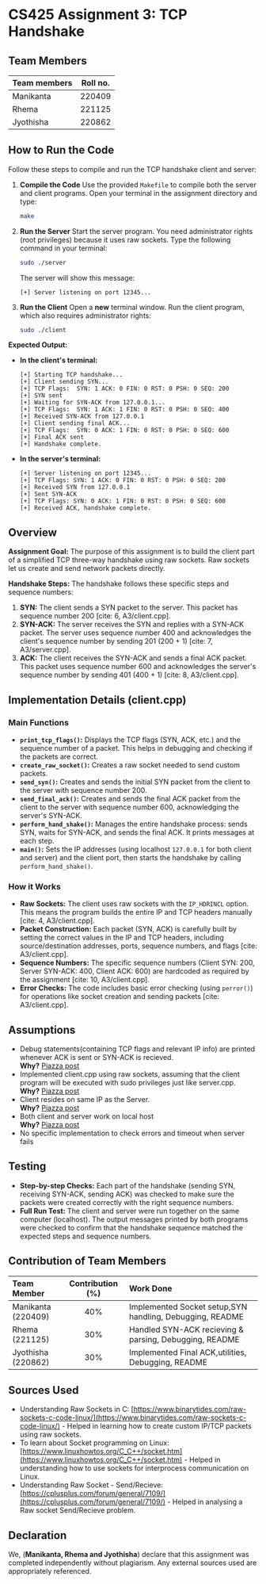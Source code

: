 # **CS425 Assignment 3: TCP Handshake**

## Team Members

| Team members | Roll no. |
| ------------ | :------: |
| Manikanta    |  220409  |
| Rhema        |  221125  |
| Jyothisha    |  220862  |

## How to Run the Code

Follow these steps to compile and run the TCP handshake client and server:

1.  **Compile the Code**
    Use the provided `Makefile` to compile both the server and client programs. Open your terminal in the assignment directory and type:

    ```bash
    make
    ```

2.  **Run the Server**
    Start the server program. You need administrator rights (root privileges) because it uses raw sockets. Type the following command in your terminal:

    ```bash
    sudo ./server
    ```

    The server will show this message:

    ```
    [+] Server listening on port 12345...
    ```

3.  **Run the Client**
    Open a **new** terminal window. Run the client program, which also requires administrator rights:
    ```bash
    sudo ./client
    ```

**Expected Output:**

- **In the client's terminal:**
  ```
  [+] Starting TCP handshake...
  [+] Client sending SYN...
  [+] TCP Flags:  SYN: 1 ACK: 0 FIN: 0 RST: 0 PSH: 0 SEQ: 200
  [+] SYN sent
  [+] Waiting for SYN-ACK from 127.0.0.1...
  [+] TCP Flags:  SYN: 1 ACK: 1 FIN: 0 RST: 0 PSH: 0 SEQ: 400
  [+] Received SYN-ACK from 127.0.0.1
  [+] Client sending final ACK...
  [+] TCP Flags:  SYN: 0 ACK: 1 FIN: 0 RST: 0 PSH: 0 SEQ: 600
  [+] Final ACK sent
  [+] Handshake complete.
  ```
- **In the server's terminal:**
  ```
  [+] Server listening on port 12345...
  [+] TCP Flags: SYN: 1 ACK: 0 FIN: 0 RST: 0 PSH: 0 SEQ: 200
  [+] Received SYN from 127.0.0.1
  [+] Sent SYN-ACK
  [+] TCP Flags: SYN: 0 ACK: 1 FIN: 0 RST: 0 PSH: 0 SEQ: 600
  [+] Received ACK, handshake complete.
  ```

## Overview

**Assignment Goal:**
The purpose of this assignment is to build the client part of a simplified TCP three-way handshake using raw sockets. Raw sockets let us create and send network packets directly.

**Handshake Steps:**
The handshake follows these specific steps and sequence numbers:

1.  **SYN:** The client sends a SYN packet to the server. This packet has sequence number 200 [cite: 6, A3/client.cpp].
2.  **SYN-ACK:** The server receives the SYN and replies with a SYN-ACK packet. The server uses sequence number 400 and acknowledges the client's sequence number by sending 201 (200 + 1) [cite: 7, A3/server.cpp].
3.  **ACK:** The client receives the SYN-ACK and sends a final ACK packet. This packet uses sequence number 600 and acknowledges the server's sequence number by sending 401 (400 + 1) [cite: 8, A3/client.cpp].

## Implementation Details (client.cpp)

### Main Functions

- **`print_tcp_flags()`:** Displays the TCP flags (SYN, ACK, etc.) and the sequence number of a packet. This helps in debugging and checking if the packets are correct.
- **`create_raw_socket()`:** Creates a raw socket needed to send custom packets.
- **`send_syn()`:** Creates and sends the initial SYN packet from the client to the server with sequence number 200.
- **`send_final_ack()`:** Creates and sends the final ACK packet from the client to the server with sequence number 600, acknowledging the server's SYN-ACK.
- **`perform_hand_shake()`:** Manages the entire handshake process: sends SYN, waits for SYN-ACK, and sends the final ACK. It prints messages at each step.
- **`main()`:** Sets the IP addresses (using localhost `127.0.0.1` for both client and server) and the client port, then starts the handshake by calling `perform_hand_shake()`.

### How it Works

- **Raw Sockets:** The client uses raw sockets with the `IP_HDRINCL` option. This means the program builds the entire IP and TCP headers manually [cite: 4, A3/client.cpp].
- **Packet Construction:** Each packet (SYN, ACK) is carefully built by setting the correct values in the IP and TCP headers, including source/destination addresses, ports, sequence numbers, and flags [cite: A3/client.cpp].
- **Sequence Numbers:** The specific sequence numbers (Client SYN: 200, Server SYN-ACK: 400, Client ACK: 600) are hardcoded as required by the assignment [cite: 10, A3/client.cpp].
- **Error Checks:** The code includes basic error checking (using `perror()`) for operations like socket creation and sending packets [cite: A3/client.cpp].

## Assumptions

- Debug statements(containing TCP flags and relevant IP info) are printed whenever ACK is sent or SYN-ACK is recieved.
  <br/> **Why?** [Piazza post](https://piazza.com/class/m5h01uph1h12eb/post/153)
- Implemented client.cpp using raw sockets, assuming that the client program will be executed with sudo privileges just like server.cpp.
  <br/> **Why?** [Piazza post](https://piazza.com/class/m5h01uph1h12eb/post/160)
- Client resides on same IP as the Server.
  <br/> **Why?** [Piazza post](https://piazza.com/class/m5h01uph1h12eb/post/169)
- Both client and server work on local host
  <br/> **Why?** [Piazza post](https://piazza.com/class/m5h01uph1h12eb/post/170)
- No specific implementation to check errors and timeout when server fails

## Testing

- **Step-by-step Checks:** Each part of the handshake (sending SYN, receiving SYN-ACK, sending ACK) was checked to make sure the packets were created correctly with the right sequence numbers.
- **Full Run Test:** The client and server were run together on the same computer (localhost). The output messages printed by both programs were checked to confirm that the handshake sequence matched the expected steps and sequence numbers.

## Contribution of Team Members

| Team Member              | Contribution (%) | Work Done                                                |
| :----------------------- | :--------------: | :------------------------------------------------------- |
| Manikanta <br/> (220409) |       40%        | Implemented Socket setup,SYN handling, Debugging, README |
| Rhema <br/> (221125)     |       30%        | Handled SYN-ACK recieving & parsing, Debugging, README   |
| Jyothisha <br/> (220862) |       30%        | Implemented Final ACK,utilities, Debugging, README       |

## Sources Used

- Understanding Raw Sockets in C: [https://www.binarytides.com/raw-sockets-c-code-linux/](https://www.binarytides.com/raw-sockets-c-code-linux/) - Helped in learning how to create custom IP/TCP packets using raw sockets.
- To learn about Socket programming on Linux: [https://www.linuxhowtos.org/C_C++/socket.htm](https://www.linuxhowtos.org/C_C++/socket.htm) - Helped in understanding how to use sockets for interprocess communication on Linux.
- Understanding Raw Socket - Send/Recieve: [https://cplusplus.com/forum/general/7109/](https://cplusplus.com/forum/general/7109/) - Helped in analysing a Raw socket Send/Recieve problem.

## Declaration

We, (**Manikanta, Rhema and Jyothisha**) declare that this assignment was completed independently without plagiarism. Any external sources used are appropriately referenced.
